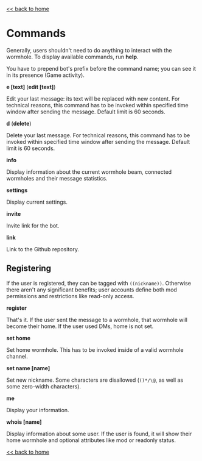 [<< back to home](index.md)

# Commands

Generally, users shouldn't need to do anything to interact with the wormhole. To display available commands, run **help**.

You have to prepend bot's prefix before the command name; you can see it in its presence (Game activity).

**e [text]** (**edit [text]**)

Edit your last message: its text will be replaced with new content. For technical reasons, this command has to be invoked within specified time window after sending the message. Default limit is 60 seconds.

**d** (**delete**)

Delete your last message. For technical reasons, this command has to be invoked within specified time window after sending the message. Default limit is 60 seconds.

**info**

Display information about the current wormhole beam, connected wormholes and their message statistics.

**settings**

Display current settings.

**invite**

Invite link for the bot.

**link**

Link to the Github repository.

## Registering

If the user is registered, they can be tagged with `((nickname))`. Otherwise there aren't any significant benefits; user accounts define both mod permissions and restrictions like read-only access.

**register**

That's it. If the user sent the message to a wormhole, that wormhole will become their home. If the user used DMs, home is not set.

**set home**

Set home wormhole. This has to be invoked inside of a valid wormhole channel.

**set name [name]**

Set new nickname. Some characters are disallowed (`()*/\@`, as well as some zero-width characters).

**me**

Display your information.

**whois [name]**

Display information about some user. If the user is found, it will show their home wormhole and optional attributes like mod or readonly status.

[<< back to home](index.md)
